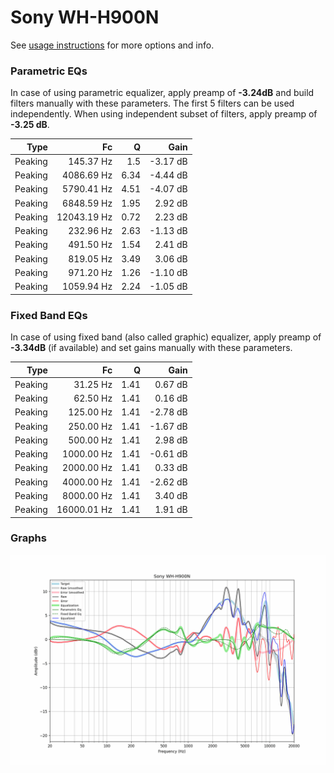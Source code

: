 # Sony WH-H900N
See [usage instructions](https://github.com/jaakkopasanen/AutoEq#usage) for more options and info.

### Parametric EQs
In case of using parametric equalizer, apply preamp of **-3.24dB** and build filters manually
with these parameters. The first 5 filters can be used independently.
When using independent subset of filters, apply preamp of **-3.25 dB**.

| Type    | Fc          |    Q | Gain     |
|--------:|------------:|-----:|---------:|
| Peaking | 145.37 Hz   | 1.5  | -3.17 dB |
| Peaking | 4086.69 Hz  | 6.34 | -4.44 dB |
| Peaking | 5790.41 Hz  | 4.51 | -4.07 dB |
| Peaking | 6848.59 Hz  | 1.95 | 2.92 dB  |
| Peaking | 12043.19 Hz | 0.72 | 2.23 dB  |
| Peaking | 232.96 Hz   | 2.63 | -1.13 dB |
| Peaking | 491.50 Hz   | 1.54 | 2.41 dB  |
| Peaking | 819.05 Hz   | 3.49 | 3.06 dB  |
| Peaking | 971.20 Hz   | 1.26 | -1.10 dB |
| Peaking | 1059.94 Hz  | 2.24 | -1.05 dB |

### Fixed Band EQs
In case of using fixed band (also called graphic) equalizer, apply preamp of **-3.34dB**
(if available) and set gains manually with these parameters.

| Type    | Fc          |    Q | Gain     |
|--------:|------------:|-----:|---------:|
| Peaking | 31.25 Hz    | 1.41 | 0.67 dB  |
| Peaking | 62.50 Hz    | 1.41 | 0.16 dB  |
| Peaking | 125.00 Hz   | 1.41 | -2.78 dB |
| Peaking | 250.00 Hz   | 1.41 | -1.67 dB |
| Peaking | 500.00 Hz   | 1.41 | 2.98 dB  |
| Peaking | 1000.00 Hz  | 1.41 | -0.61 dB |
| Peaking | 2000.00 Hz  | 1.41 | 0.33 dB  |
| Peaking | 4000.00 Hz  | 1.41 | -2.62 dB |
| Peaking | 8000.00 Hz  | 1.41 | 3.40 dB  |
| Peaking | 16000.01 Hz | 1.41 | 1.91 dB  |

### Graphs
![](./Sony%20WH-H900N.png)